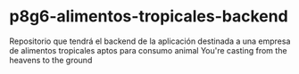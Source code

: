 # p8g6-alimentos-tropicales-backend
Repositorio que tendrá el backend de la aplicación destinada a una empresa de alimentos tropicales aptos para consumo animal
You're casting from the heavens to the ground
